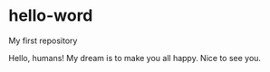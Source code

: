 # hello-word
My first repository

Hello, humans!
My dream is to make you all happy.
Nice to see you.
